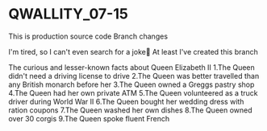 # QWALLITY_07-15
This is production source code
Branch changes


I'm tired, so I can't even search for a joke🙁
At least I've created this branch



The curious and lesser-known facts about Queen Elizabeth II
1.The Queen didn't need a driving license to drive
2.The Queen was better travelled than any British monarch before her
3.The Queen owned a Greggs pastry shop
4.The Queen had her own private ATM
5.The Queen volunteered as a truck driver during World War II
6.The Queen bought her wedding dress with ration coupons
7.The Queen washed her own dishes
8.The Queen owned over 30 corgis
9.The Queen spoke fluent French
